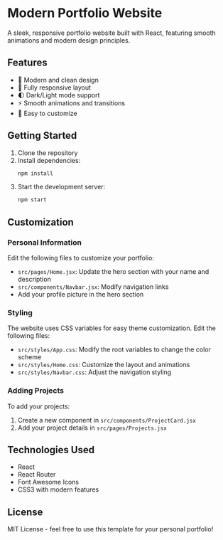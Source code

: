# Modern Portfolio Website

A sleek, responsive portfolio website built with React, featuring smooth animations and modern design principles.

## Features

- 🎨 Modern and clean design
- 📱 Fully responsive layout
- 🌓 Dark/Light mode support
- ⚡ Smooth animations and transitions
- 🎯 Easy to customize

## Getting Started

1. Clone the repository
2. Install dependencies:
   ```bash
   npm install
   ```
3. Start the development server:
   ```bash
   npm start
   ```

## Customization

### Personal Information
Edit the following files to customize your portfolio:

- `src/pages/Home.jsx`: Update the hero section with your name and description
- `src/components/Navbar.jsx`: Modify navigation links
- Add your profile picture in the hero section

### Styling
The website uses CSS variables for easy theme customization. Edit the following files:

- `src/styles/App.css`: Modify the root variables to change the color scheme
- `src/styles/Home.css`: Customize the layout and animations
- `src/styles/Navbar.css`: Adjust the navigation styling

### Adding Projects
To add your projects:

1. Create a new component in `src/components/ProjectCard.jsx`
2. Add your project details in `src/pages/Projects.jsx`

## Technologies Used

- React
- React Router
- Font Awesome Icons
- CSS3 with modern features

## License

MIT License - feel free to use this template for your personal portfolio! 